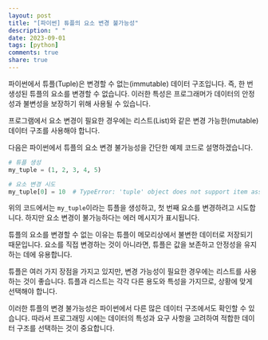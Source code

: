 ```yaml
---
layout: post
title: "[파이썬] 튜플의 요소 변경 불가능성"
description: " "
date: 2023-09-01
tags: [python]
comments: true
share: true
---
```


파이썬에서 튜플(Tuple)은 변경할 수 없는(immutable) 데이터 구조입니다. 즉, 한 번 생성된 튜플의 요소를 변경할 수 없습니다. 이러한 특성은 프로그래머가 데이터의 안정성과 불변성을 보장하기 위해 사용될 수 있습니다.

프로그램에서 요소 변경이 필요한 경우에는 리스트(List)와 같은 변경 가능한(mutable) 데이터 구조를 사용해야 합니다.

다음은 파이썬에서 튜플의 요소 변경 불가능성을 간단한 예제 코드로 설명하겠습니다.

```python
# 튜플 생성
my_tuple = (1, 2, 3, 4, 5)

# 요소 변경 시도
my_tuple[0] = 10  # TypeError: 'tuple' object does not support item assignment
```

위의 코드에서는 `my_tuple`이라는 튜플을 생성하고, 첫 번째 요소를 변경하려고 시도합니다. 하지만 요소 변경이 불가능하다는 에러 메시지가 표시됩니다.

튜플의 요소를 변경할 수 없는 이유는 튜플이 메모리상에서 불변한 데이터로 저장되기 때문입니다. 요소를 직접 변경하는 것이 아니라면, 튜플은 값을 보존하고 안정성을 유지하는 데에 유용합니다.

튜플은 여러 가지 장점을 가지고 있지만, 변경 가능성이 필요한 경우에는 리스트를 사용하는 것이 좋습니다. 튜플과 리스트는 각각 다른 용도와 특성을 가지므로, 상황에 맞게 선택해야 합니다.

이러한 튜플의 변경 불가능성은 파이썬에서 다른 많은 데이터 구조에서도 확인할 수 있습니다. 따라서 프로그래밍 시에는 데이터의 특성과 요구 사항을 고려하여 적합한 데이터 구조를 선택하는 것이 중요합니다.